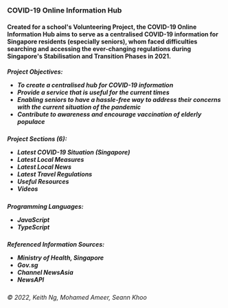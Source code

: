 <h3>COVID-19 Online Information Hub</h3>

<h4>Created for a school's Volunteering Project, the COVID-19 Online Information Hub aims to serve as a centralised COVID-19 information for Singapore residents
(especially seniors), whom faced difficulties searching and accessing the ever-changing regulations during Singapore's Stabilisation and Transition Phases in 2021.</h4>

<h5>Project Objectives:<br>
  <ul><li>To create a centralised hub for COVID-19 information</li>
  <li>Provide a service that is useful for the current times</li>
  <li>Enabling seniors to have a hassle-free way to address their concerns with the current situation of the pandemic</li>
  <li>Contribute to awareness and encourage vaccination of elderly populace</li></ul></h5>

<h5>Project Sections (6):<br>
  <ul><li>Latest COVID-19 Situation (Singapore)</li>
  <li>Latest Local Measures</li>
  <li>Latest Local News</li>
  <li>Latest Travel Regulations</li>
  <li>Useful Resources</li>
  <li>Videos</li></ul></h5>
  
  <h5>Programming Languages:<br>
  <ul><li>JavaScript</li>
  <li>TypeScript</li></ul></h5>

<h5>Referenced Information Sources:<br>
  <ul><li>Ministry of Health, Singapore</li>
  <li>Gov.sg</li>
  <li>Channel NewsAsia</li>
  <li>NewsAPI</li></ul></h5>

<h6>© 2022, Keith Ng, Mohamed Ameer, Seann Khoo</h6>
